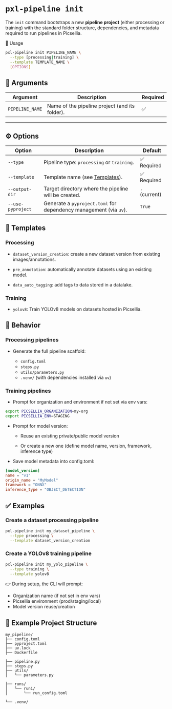 # `pxl-pipeline init`

The `init` command bootstraps a new **pipeline project** (either processing or training) with the standard folder structure, dependencies, and metadata required to run pipelines in Picsellia.

📌 Usage

```bash
pxl-pipeline init PIPELINE_NAME \
  --type [processing|training] \
  --template TEMPLATE_NAME \
  [OPTIONS]
```

## 📌 Arguments

| Argument        | Description                                    | Required |
|-----------------|------------------------------------------------|----------|
| `PIPELINE_NAME` | Name of the pipeline project (and its folder). | ✅        |

---

## ⚙️ Options

| Option           | Description                                                           | Default       |
|------------------|-----------------------------------------------------------------------|---------------|
| `--type`         | Pipeline type: `processing` or `training`.                            | ✅ Required   |
| `--template`     | Template name (see [Templates](#-templates)).                         | ✅ Required   |
| `--output-dir`   | Target directory where the pipeline will be created.                  | `.` (current) |
| `--use-pyproject`| Generate a `pyproject.toml` for dependency management (via `uv`).     | `True`        |

## 📂 Templates

### Processing
- `dataset_version_creation`: create a new dataset version from existing images/annotations.

- `pre_annotation`: automatically annotate datasets using an existing model.

- `data_auto_tagging`: add tags to data stored in a datalake.

### Training
- `yolov8`: Train YOLOv8 models on datasets hosted in Picsellia.

## 🔄 Behavior

### Processing pipelines

- Generate the full pipeline scaffold:

    - `config.toml`
    - `steps.py`
    - `utils/parameters.py`
    - `.venv/` (with dependencies installed via `uv`)

### Training pipelines

- Prompt for organization and environment if not set via env vars:

```bash
export PICSELLIA_ORGANIZATION=my-org
export PICSELLIA_ENV=STAGING
```

- Prompt for model version:

    - Reuse an existing private/public model version

    - Or create a new one (define model name, version, framework, inference type)

- Save model metadata into config.toml:

```toml
[model_version]
name = "v1"
origin_name = "MyModel"
framework = "ONNX"
inference_type = "OBJECT_DETECTION"
```

## ✅ Examples

### Create a dataset processing pipeline

```bash
pxl-pipeline init my_dataset_pipeline \
  --type processing \
  --template dataset_version_creation
```

### Create a YOLOv8 training pipeline
```bash
pxl-pipeline init my_yolo_pipeline \
  --type training \
  --template yolov8
```

👉 During setup, the CLI will prompt:

- Organization name (if not set in env vars)
- Picsellia environment (prod/staging/local)
- Model version reuse/creation

## 📁 Example Project Structure

```
my_pipeline/
├── config.toml
├── pyproject.toml
├── uv.lock
├── Dockerfile

├── pipeline.py
├── steps.py
├── utils/
│   └── parameters.py

├── runs/
│   └── run1/
│       └── run_config.toml

└── .venv/
```

